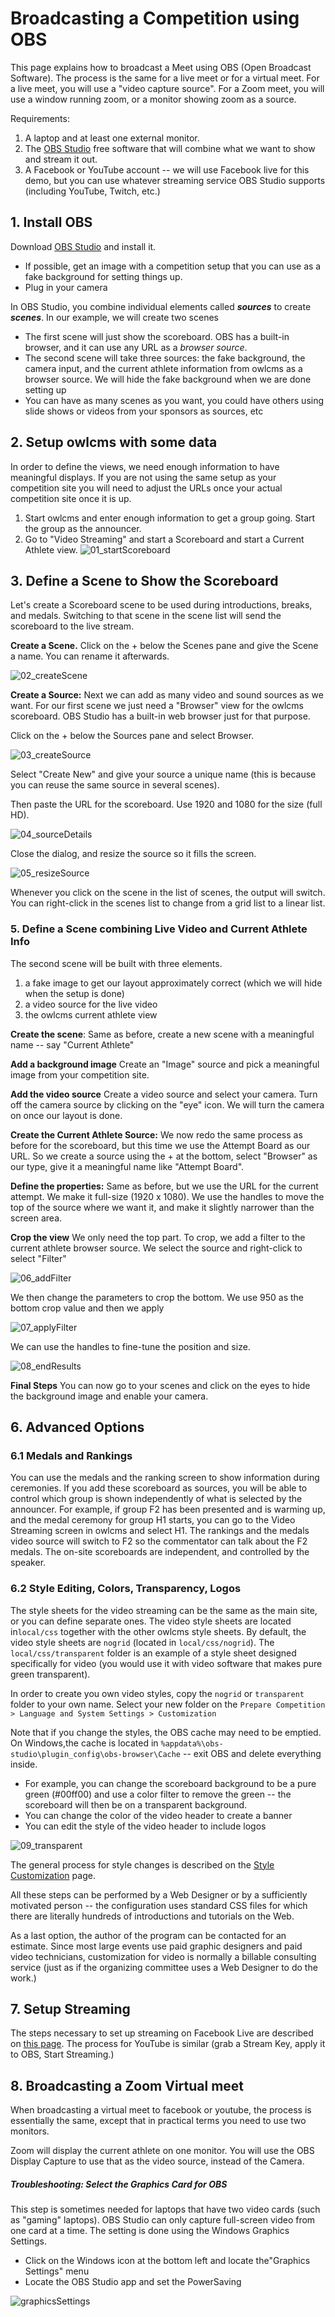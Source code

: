 # Broadcasting a Competition using OBS

This page explains how to broadcast a Meet using OBS (Open Broadcast Software).  The process is the same for a live meet or for a virtual meet.  For a live meet, you will use a "video capture source".  For a Zoom meet, you will use a window running zoom, or a monitor showing zoom as a source.

Requirements:

1. A laptop and at least one external monitor.
3. The [OBS Studio](https://obsproject.com/) free software that will combine what we want to show and stream it out.
4. A Facebook or YouTube account -- we will use Facebook live for this demo, but you can use whatever streaming service OBS Studio supports (including YouTube, Twitch, etc.)

## 1. Install OBS

Download [OBS Studio](https://obsproject.com/) and install it.   

- If possible, get an image with a competition setup that you can use as a fake background for setting things up.
- Plug in your camera

In OBS Studio, you combine individual elements called ***sources*** to create ***scenes***.  In our example, we will create two scenes

- The first scene will just show the scoreboard.  OBS has a built-in browser, and it can use any URL as a *browser source*.
- The second scene will take three sources: the fake background, the camera input, and the current athlete information from owlcms as a browser source.  We will hide the fake background when we are done setting up
- You can have as many scenes as you want, you could have others using slide shows or videos from your sponsors as sources, etc

## 2. Setup owlcms with some data

In order to define the views, we need enough information to have meaningful displays. If you are not using the same setup as your competition site you will need to adjust the URLs once your actual competition site once it is up.

1. Start owlcms and enter enough information to get a group going.  Start the group as the announcer.
2. Go to "Video Streaming" and start a Scoreboard and start a Current Athlete view.
   ![01_startScoreboard](img/OBSVideo/01_startScoreboard.png)

## 3. Define a Scene to Show the Scoreboard

Let's create a Scoreboard scene to be used during introductions, breaks, and medals. Switching to that scene in the scene list will send the scoreboard to the live stream.

**Create a Scene.** Click on the + below the Scenes pane and give the Scene a name.  You can rename it afterwards.

![02_createScene](img/OBSVideo/02_createScene.png)

**Create a Source:** Next we can add as many video and sound sources as we want.  For our first scene we just need a "Browser" view for the owlcms scoreboard.  OBS Studio has a built-in web browser just for that purpose.

Click on the + below the Sources pane and select Browser.  

![03_createSource](img/OBSVideo/03_createSource.png)

Select "Create New" and give your source a unique name (this is because you can reuse the same source in several scenes).

Then paste the URL for the scoreboard.  Use 1920 and 1080 for the size (full HD).

![04_sourceDetails](img/OBSVideo/04_sourceDetails.png)

Close the dialog, and resize the source so it fills the screen.

![05_resizeSource](img/OBSVideo/05_resizeSource.png)

Whenever you click on the scene in the list of scenes, the output will switch.  You can right-click in the scenes list to change from a grid list to a linear list.

### 5. Define a Scene combining Live Video and Current Athlete Info

The second scene will be built with three elements. 

1. a fake image to get our layout approximately correct (which we will hide when the setup is done)
2. a video source for the live video
3. the owlcms current athlete view

**Create the scene**: Same as before, create a new scene with a meaningful name -- say "Current Athlete"

**Add a background image** Create an "Image" source and pick a meaningful image from your competition site.

**Add the video source** Create a video source and select your camera.  Turn off the camera source by clicking on the "eye" icon.  We will turn the camera on once our layout is done.

**Create the Current Athlete Source:** We now redo the same process as before for the scoreboard, but this time we use the Attempt Board as our URL.  So we create a source using the + at the bottom, select "Browser" as our type, give it a meaningful name like "Attempt Board".

**Define the properties:** Same as before, but we use the URL for the current attempt. We make it full-size (1920 x 1080).  We use the handles to move the top of the source where we want it, and make it slightly narrower than the screen area.

**Crop the view** We only need the top part.  To crop, we add a filter to the current athlete browser source.  We select the source and right-click to select "Filter"

![06_addFilter](img/OBSVideo/06_addFilter.png)

We then change the parameters to crop the bottom.  We use 950 as the bottom crop value and then we apply

![07_applyFilter](img/OBSVideo/07_applyFilter.png)

We can use the handles to fine-tune the position and size.

![08_endResults](img/OBSVideo/08_endResults.png)

**Final Steps** You can now go to your scenes and click on the eyes to hide the background image and enable your camera.

## 6. Advanced Options

### 6.1 Medals and Rankings

You can use the medals and the ranking screen to show information during ceremonies.  If you add these scoreboard as sources, you will be able to control which group is shown independently of what is selected by the announcer.  For example, if group F2 has been presented and is warming up, and the medal ceremony for group H1 starts, you can go to the Video Streaming screen in owlcms and select H1.  The rankings and the medals video source will switch to F2 so the commentator can talk about the F2 medals.  The on-site scoreboards are independent, and controlled by the speaker.

### 6.2 Style Editing, Colors, Transparency, Logos

The style sheets for the video streaming can be the same as the main site, or you can define separate ones. The video style sheets are located in`local/css` together with the other owlcms style sheets. By default, the video style sheets are `nogrid` (located in `local/css/nogrid`).   The `local/css/transparent` folder is an example of a style sheet designed specifically for video (you would use it with video software that makes pure green transparent).   

In order to create you own video styles, copy the `nogrid` or `transparent` folder to your own name. Select your new folder on the `Prepare Competition > Language and System Settings > Customization`

Note that if you change the styles, the OBS cache may need to be emptied.  On Windows,the cache is located in `%appdata%\obs-studio\plugin_config\obs-browser\Cache` -- exit OBS and delete everything inside.

- For example, you can change the scoreboard background to be a pure green (#00ff00) and use a color filter to remove the green -- the scoreboard will then be on a transparent background.
- You can change the color of the video header to create a banner
- You can edit the style of the video header to include logos

![09_transparent](img/OBSVideo/09_transparent.jpg)

The general process for style changes is described on the [Style Customization](Styles) page.

All these steps can be performed by a Web Designer or by a sufficiently motivated person -- the configuration uses standard CSS files for which there are literally hundreds of introductions and tutorials on the Web.  

As a last option, the author of the program can be contacted for an estimate. Since most large events use paid graphic designers and paid video technicians, customization for video is normally a billable consulting service (just as if the organizing committee uses a Web Designer to do the work.)

## 7. Setup Streaming

The steps necessary to set up streaming on Facebook Live are described on [this page](Streaming).  The process for YouTube is similar (grab a Stream Key, apply it to OBS, Start Streaming.)

## 8. Broadcasting a Zoom Virtual meet

When broadcasting a virtual meet to facebook or youtube, the process is essentially the same, except that in practical terms you need to use two monitors.  

Zoom will display the current athlete on one monitor.  You will use the OBS Display Capture to use that as the video source, instead of the Camera.

##### Troubleshooting: Select the Graphics Card for OBS

This step is sometimes needed for laptops that have two video cards (such as "gaming" laptops).  OBS Studio can only capture full-screen video from one card at a time.  The setting is done using the Windows Graphics Settings. 

- Click on the Windows icon at the bottom left and locate the"Graphics Settings" menu
- Locate the OBS Studio app and set the PowerSaving

![graphicsSettings](img/OBS/graphicsSettings.png)

